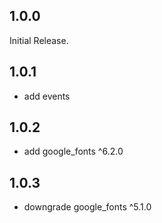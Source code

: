 ## 1.0.0
Initial Release.

## 1.0.1
- add events

## 1.0.2
- add google_fonts ^6.2.0

## 1.0.3
- downgrade google_fonts ^5.1.0 

